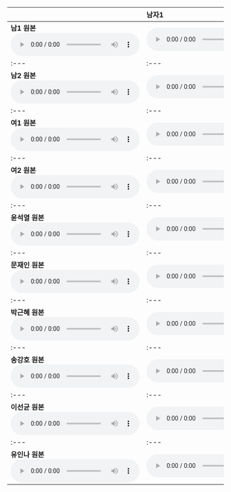 | | **남자1** | **남자2** | **여자1** | **여자2** | **윤석열** | **문재인** | **박근혜** | **송강호** | **이선균** | **유인나** |
| :--- | :--- | :--- | :--- | :--- | :--- | :--- | :--- | :--- | :--- | :--- |
| **남1 원본** <audio src="files/hubert-discrete/남1.wav" controls preload/> | <audio src="files/hubert-discrete/남1-남1_denoised.wav" controls preload/> | <audio src="files/hubert-discrete/남1-남2_denoised.wav" controls preload/> | <audio src="files/hubert-discrete/남1-여1_denoised.wav" controls preload/> | <audio src="files/hubert-discrete/남1-여2_denoised.wav" controls preload/> | <audio src="files/hubert-discrete/남1-윤석열_denoised.wav" controls preload/> | <audio src="files/hubert-discrete/남1-문재인_denoised.wav" controls preload/> | <audio src="files/hubert-discrete/남1-박근혜_denoised.wav" controls preload/> | <audio src="files/hubert-discrete/남1-송강호_denoised.wav" controls preload/> | <audio src="files/hubert-discrete/남1-이선균_denoised.wav" controls preload/> | <audio src="files/hubert-discrete/남1-유인나_denoised.wav" controls preload/> |
| :--- | :--- | :--- | :--- | :--- | :--- | :--- | :--- | :--- | :--- | :--- |
| **남2 원본** <audio src="files/hubert-discrete/남2.wav" controls preload/> | <audio src="files/hubert-discrete/남2-남1_denoised.wav" controls preload/> | <audio src="files/hubert-discrete/남2-남2_denoised.wav" controls preload/> | <audio src="files/hubert-discrete/남2-여1_denoised.wav" controls preload/> | <audio src="files/hubert-discrete/남2-여2_denoised.wav" controls preload/> | <audio src="files/hubert-discrete/남2-윤석열_denoised.wav" controls preload/> | <audio src="files/hubert-discrete/남2-문재인_denoised.wav" controls preload/> | <audio src="files/hubert-discrete/남2-박근혜_denoised.wav" controls preload/> | <audio src="files/hubert-discrete/남2-송강호_denoised.wav" controls preload/> | <audio src="files/hubert-discrete/남2-이선균_denoised.wav" controls preload/> | <audio src="files/hubert-discrete/남2-유인나_denoised.wav" controls preload/> |
| :--- | :--- | :--- | :--- | :--- | :--- | :--- | :--- | :--- | :--- | :--- |
| **여1 원본** <audio src="files/hubert-discrete/여1.wav" controls preload/> | <audio src="files/hubert-discrete/여1-남1_denoised.wav" controls preload/> | <audio src="files/hubert-discrete/여1-남2_denoised.wav" controls preload/> | <audio src="files/hubert-discrete/여1-여1_denoised.wav" controls preload/> | <audio src="files/hubert-discrete/여1-여2_denoised.wav" controls preload/> | <audio src="files/hubert-discrete/여1-윤석열_denoised.wav" controls preload/> | <audio src="files/hubert-discrete/여1-문재인_denoised.wav" controls preload/> | <audio src="files/hubert-discrete/여1-박근혜_denoised.wav" controls preload/> | <audio src="files/hubert-discrete/여1-송강호_denoised.wav" controls preload/> | <audio src="files/hubert-discrete/여1-이선균_denoised.wav" controls preload/> | <audio src="files/hubert-discrete/여1-유인나_denoised.wav" controls preload/> |
| :--- | :--- | :--- | :--- | :--- | :--- | :--- | :--- | :--- | :--- | :--- |
| **여2 원본** <audio src="files/hubert-discrete/여2.wav" controls preload/> | <audio src="files/hubert-discrete/여2-남1_denoised.wav" controls preload/> | <audio src="files/hubert-discrete/여2-남2_denoised.wav" controls preload/> | <audio src="files/hubert-discrete/여2-여1_denoised.wav" controls preload/> | <audio src="files/hubert-discrete/여2-여2_denoised.wav" controls preload/> | <audio src="files/hubert-discrete/여2-윤석열_denoised.wav" controls preload/> | <audio src="files/hubert-discrete/여2-문재인_denoised.wav" controls preload/> | <audio src="files/hubert-discrete/여2-박근혜_denoised.wav" controls preload/> | <audio src="files/hubert-discrete/여2-송강호_denoised.wav" controls preload/> | <audio src="files/hubert-discrete/여2-이선균_denoised.wav" controls preload/> | <audio src="files/hubert-discrete/여2-유인나_denoised.wav" controls preload/> |
| :--- | :--- | :--- | :--- | :--- | :--- | :--- | :--- | :--- | :--- | :--- |
| **윤석열 원본** <audio src="files/hubert-discrete/윤석열.wav" controls preload/> | <audio src="files/hubert-discrete/윤석열-남1_denoised.wav" controls preload/> | <audio src="files/hubert-discrete/윤석열-남2_denoised.wav" controls preload/> | <audio src="files/hubert-discrete/윤석열-여1_denoised.wav" controls preload/> | <audio src="files/hubert-discrete/윤석열-여2_denoised.wav" controls preload/> | <audio src="files/hubert-discrete/윤석열-윤석열_denoised.wav" controls preload/> | <audio src="files/hubert-discrete/윤석열-문재인_denoised.wav" controls preload/> | <audio src="files/hubert-discrete/윤석열-박근혜_denoised.wav" controls preload/> | <audio src="files/hubert-discrete/윤석열-송강호_denoised.wav" controls preload/> | <audio src="files/hubert-discrete/윤석열-이선균_denoised.wav" controls preload/> | <audio src="files/hubert-discrete/윤석열-유인나_denoised.wav" controls preload/> |
| :--- | :--- | :--- | :--- | :--- | :--- | :--- | :--- | :--- | :--- | :--- |
| **문재인 원본** <audio src="files/hubert-discrete/문재인.wav" controls preload/> | <audio src="files/hubert-discrete/문재인-남1_denoised.wav" controls preload/> | <audio src="files/hubert-discrete/문재인-남2_denoised.wav" controls preload/> | <audio src="files/hubert-discrete/문재인-여1_denoised.wav" controls preload/> | <audio src="files/hubert-discrete/문재인-여2_denoised.wav" controls preload/> | <audio src="files/hubert-discrete/문재인-윤석열_denoised.wav" controls preload/> | <audio src="files/hubert-discrete/문재인-문재인_denoised.wav" controls preload/> | <audio src="files/hubert-discrete/문재인-박근혜_denoised.wav" controls preload/> | <audio src="files/hubert-discrete/문재인-송강호_denoised.wav" controls preload/> | <audio src="files/hubert-discrete/문재인-이선균_denoised.wav" controls preload/> | <audio src="files/hubert-discrete/문재인-유인나_denoised.wav" controls preload/> |
| :--- | :--- | :--- | :--- | :--- | :--- | :--- | :--- | :--- | :--- | :--- |
| **박근혜 원본** <audio src="files/hubert-discrete/박근혜.wav" controls preload/> | <audio src="files/hubert-discrete/박근혜-남1_denoised.wav" controls preload/> | <audio src="files/hubert-discrete/박근혜-남2_denoised.wav" controls preload/> | <audio src="files/hubert-discrete/박근혜-여1_denoised.wav" controls preload/> | <audio src="files/hubert-discrete/박근혜-여2_denoised.wav" controls preload/> | <audio src="files/hubert-discrete/박근혜-윤석열_denoised.wav" controls preload/> | <audio src="files/hubert-discrete/박근혜-문재인_denoised.wav" controls preload/> | <audio src="files/hubert-discrete/박근혜-박근혜_denoised.wav" controls preload/> | <audio src="files/hubert-discrete/박근혜-송강호_denoised.wav" controls preload/> | <audio src="files/hubert-discrete/박근혜-이선균_denoised.wav" controls preload/> | <audio src="files/hubert-discrete/박근혜-유인나_denoised.wav" controls preload/> |
| :--- | :--- | :--- | :--- | :--- | :--- | :--- | :--- | :--- | :--- | :--- |
| **송강호 원본** <audio src="files/hubert-discrete/송강호.wav" controls preload/> | <audio src="files/hubert-discrete/송강호-남1_denoised.wav" controls preload/> | <audio src="files/hubert-discrete/송강호-남2_denoised.wav" controls preload/> | <audio src="files/hubert-discrete/송강호-여1_denoised.wav" controls preload/> | <audio src="files/hubert-discrete/송강호-여2_denoised.wav" controls preload/> | <audio src="files/hubert-discrete/송강호-윤석열_denoised.wav" controls preload/> | <audio src="files/hubert-discrete/송강호-문재인_denoised.wav" controls preload/> | <audio src="files/hubert-discrete/송강호-박근혜_denoised.wav" controls preload/> | <audio src="files/hubert-discrete/송강호-송강호_denoised.wav" controls preload/> | <audio src="files/hubert-discrete/송강호-이선균_denoised.wav" controls preload/> | <audio src="files/hubert-discrete/송강호-유인나_denoised.wav" controls preload/> |
| :--- | :--- | :--- | :--- | :--- | :--- | :--- | :--- | :--- | :--- | :--- |
| **이선균 원본** <audio src="files/hubert-discrete/이선균.wav" controls preload/> | <audio src="files/hubert-discrete/이선균-남1_denoised.wav" controls preload/> | <audio src="files/hubert-discrete/이선균-남2_denoised.wav" controls preload/> | <audio src="files/hubert-discrete/이선균-여1_denoised.wav" controls preload/> | <audio src="files/hubert-discrete/이선균-여2_denoised.wav" controls preload/> | <audio src="files/hubert-discrete/이선균-윤석열_denoised.wav" controls preload/> | <audio src="files/hubert-discrete/이선균-문재인_denoised.wav" controls preload/> | <audio src="files/hubert-discrete/이선균-박근혜_denoised.wav" controls preload/> | <audio src="files/hubert-discrete/이선균-송강호_denoised.wav" controls preload/> | <audio src="files/hubert-discrete/이선균-이선균_denoised.wav" controls preload/> | <audio src="files/hubert-discrete/이선균-유인나_denoised.wav" controls preload/> |
| :--- | :--- | :--- | :--- | :--- | :--- | :--- | :--- | :--- | :--- | :--- |
| **유인나 원본** <audio src="files/hubert-discrete/유인나.wav" controls preload/> | <audio src="files/hubert-discrete/유인나-남1_denoised.wav" controls preload/> | <audio src="files/hubert-discrete/유인나-남2_denoised.wav" controls preload/> | <audio src="files/hubert-discrete/유인나-여1_denoised.wav" controls preload/> | <audio src="files/hubert-discrete/유인나-여2_denoised.wav" controls preload/> | <audio src="files/hubert-discrete/유인나-윤석열_denoised.wav" controls preload/> | <audio src="files/hubert-discrete/유인나-문재인_denoised.wav" controls preload/> | <audio src="files/hubert-discrete/유인나-박근혜_denoised.wav" controls preload/> | <audio src="files/hubert-discrete/유인나-송강호_denoised.wav" controls preload/> | <audio src="files/hubert-discrete/유인나-이선균_denoised.wav" controls preload/> | <audio src="files/hubert-discrete/유인나-유인나_denoised.wav" controls preload/> |
